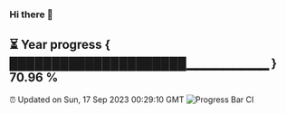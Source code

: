 ### Hi there 👋
⏳ Year progress { █████████████████████▁▁▁▁▁▁▁▁▁ } 70.96 %
---
⏰ Updated on Sun, 17 Sep 2023 00:29:10 GMT
![Progress Bar CI](https://github.com/Moyi321/Moyi321/workflows/Progress%20Bar%20CI/badge.svg)
